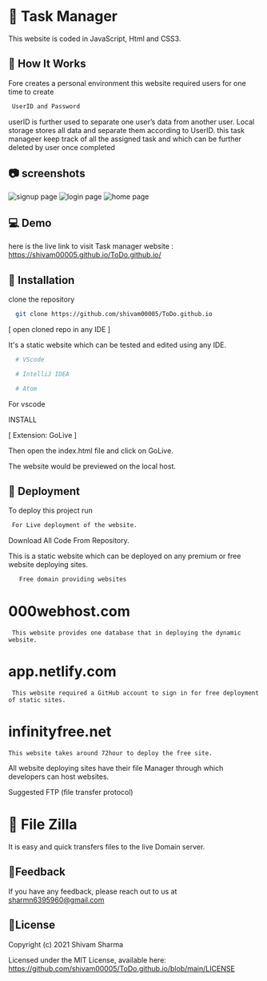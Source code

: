 # :memo: Task Manager

This website is coded in JavaScript, Html and CSS3.

## :information_desk_person: How It Works

Fore creates a personal environment this website required users for one time to create

```bash
 UserID and Password
```

userID is further used to separate one user’s data from another user. Local storage stores all data and separate them according to UserID. this task manageer keep track of all the assigned task and which can be further deleted by user once completed

## :camera: screenshots

<img src="https://raw.githubusercontent.com/shivam00005/ToDo.github.io/master/screenshots/signup-page.png" alt="signup page">
<img src="https://raw.githubusercontent.com/shivam00005/ToDo.github.io/master/screenshots/login-page.png" alt="login page" >
<img src="https://raw.githubusercontent.com/shivam00005/ToDo.github.io/master/screenshots/home-page.png" alt="home page" >


## :computer: Demo

here is the live link to visit Task manager website : https://shivam00005.github.io/ToDo.github.io/

## :wrench: Installation

clone the repository

```bash
  git clone https://github.com/shivam00005/ToDo.github.io
```

[ open cloned repo in any IDE ]

It's a static website which can be tested and edited using any IDE.

```bash
  # VScode

  # IntelliJ IDEA

  # Atom
```

For vscode

 INSTALL

[ Extension: GoLive ]

Then open the index.html file and click on GoLive.

The website would be previewed on the local host.

## :satellite: Deployment

To deploy this project run

```bash
 For Live deployment of the website.
```

Download All Code From Repository.

This is a static website which can be deployed on any premium or free website deploying sites.

```bash
   Free domain providing websites
```

# 000webhost.com

     This website provides one database that in deploying the dynamic website.

# app.netlify.com

     This website required a GitHub account to sign in for free deployment of static sites.

# infinityfree.net

    This website takes around 72hour to deploy the free site.

All website deploying sites have their file Manager through which developers can host websites.

Suggested FTP (file transfer protocol)

# :file_folder: File Zilla

It is easy and quick transfers files to the live Domain server.

## :email:Feedback

If you have any feedback, please reach out to us at sharmn6395960@gmail.com


## :scroll:License

Copyright (c) 2021 Shivam Sharma

Licensed under the MIT License, available here: https://github.com/shivam00005/ToDo.github.io/blob/main/LICENSE

